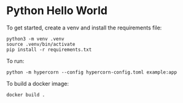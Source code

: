 # Python Hello World

To get started, create a venv and install the requirements file:

```shell
python3 -m venv .venv
source .venv/bin/activate
pip install -r requirements.txt
```

To run:

```shell
python -m hypercorn --config hypercorn-config.toml example:app 
```

To build a docker image:

```shell
docker build .
```